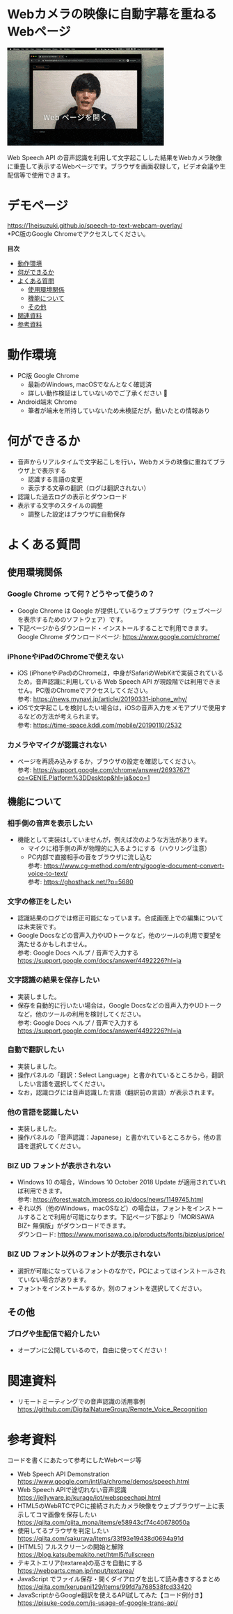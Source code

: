 # Webカメラの映像に自動字幕を重ねるWebページ
<img src="./sample.gif" alt="動作風景「このページを開くだけで音声認識をした結果の字幕をこんな感じで…」">

Web Speech API の音声認識を利用して文字起こしした結果をWebカメラ映像に重畳して表示するWebページです。ブラウザを画面収録して，ビデオ会議や生配信等で使用できます。

# デモページ
https://1heisuzuki.github.io/speech-to-text-webcam-overlay/  
*PC版のGoogle Chromeでアクセスしてください。

**目次**
- [動作環境](#動作環境)
- [何ができるか](#何ができるか)
- [よくある質問](#よくある質問)
  - [使用環境関係](#使用環境関係)
  - [機能について](#機能について)
  - [その他](#その他)
- [関連資料](#関連資料)
- [参考資料](#参考資料)


# 動作環境
- PC版 Google Chrome
  - 最新のWindows, macOSでなんとなく確認済
  - 詳しい動作検証はしていないのでご了承ください :pray:
- Android端末 Chrome
  - 筆者が端末を所持していないため未検証だが，動いたとの情報あり

# 何ができるか
- 音声からリアルタイムで文字起こしを行い，Webカメラの映像に重ねてブラウザ上で表示する
  - 認識する言語の変更
  - 表示する文章の翻訳（ログは翻訳されない）
- 認識した過去ログの表示とダウンロード
- 表示する文字のスタイルの調整
  - 調整した設定はブラウザに自動保存

# よくある質問
## 使用環境関係
### Google Chrome って何？どうやって使うの？
- Google Chrome は Google が提供しているウェブブラウザ（ウェブページを表示するためのソフトウェア）です。
- 下記ページからダウンロード・インストールすることで利用できます。  
Google Chrome ダウンロードページ: https://www.google.com/chrome/

### iPhoneやiPadのChromeで使えない
- iOS (iPhoneやiPad)のChromeは，中身がSafariのWebKitで実装されているため，音声認識に利用している Web Speech API が現段階では利用できません。PC版のChromeでアクセスしてください。  
参考: https://news.mynavi.jp/article/20190331-iphone_why/
- iOSで文字起こしを検討したい場合は，iOSの音声入力をメモアプリで使用するなどの方法が考えられます。  
参考: https://time-space.kddi.com/mobile/20190110/2532

### カメラやマイクが認識されない
- ページを再読み込みするか，ブラウザの設定を確認してください。  
参考: https://support.google.com/chrome/answer/2693767?co=GENIE.Platform%3DDesktop&hl=ja&oco=1

## 機能について
### 相手側の音声を表示したい
- 機能として実装はしていませんが，例えば次のような方法があります。
  - マイクに相手側の声が物理的に入るようにする（ハウリング注意）
  - PC内部で直接相手の音をブラウザに流し込む  
    参考: https://www.cg-method.com/entry/google-document-convert-voice-to-text/  
    参考: https://ghosthack.net/?p=5680

### 文字の修正をしたい
- 認識結果のログでは修正可能になっています。合成画面上での編集については未実装です。
- Google Docsなどの音声入力やUDトークなど，他のツールの利用で要望を満たせるかもしれません。  
参考: Google Docs ヘルプ / 音声で入力する https://support.google.com/docs/answer/4492226?hl=ja

### 文字認識の結果を保存したい
- 実装しました。
- 保存を自動的に行いたい場合は，Google Docsなどの音声入力やUDトークなど，他のツールの利用を検討してください。  
参考: Google Docs ヘルプ / 音声で入力する https://support.google.com/docs/answer/4492226?hl=ja  

### 自動で翻訳したい
- 実装しました。
- 操作パネルの「翻訳：Select Language」と書かれているところから，翻訳したい言語を選択してください。
- なお，認識ログには音声認識した言語（翻訳前の言語）が表示されます。

### 他の言語を認識したい
- 実装しました。
- 操作パネルの「音声認識：Japanese」と書かれているところから，他の言語を選択してください。

### BIZ UD フォントが表示されない
- Windows 10 の場合，Windows 10 October 2018 Update が適用されていれば利用できます。  
参考: https://forest.watch.impress.co.jp/docs/news/1149745.html
- それ以外（他のWindows，macOSなど）の場合は，フォントをインストールすることで利用が可能になります。下記ページ下部より「MORISAWA BIZ+ 無償版」がダウンロードできます。  
ダウンロード: https://www.morisawa.co.jp/products/fonts/bizplus/price/  

### BIZ UD フォント以外のフォントが表示されない
- 選択が可能になっているフォントのなかで，PCによってはインストールされていない場合があります。
- フォントをインストールするか，別のフォントを選択してください。

## その他
### ブログや生配信で紹介したい
- オープンに公開しているので，自由に使ってください！

# 関連資料
- リモートミーティングでの音声認識の活用事例  
https://github.com/DigitalNatureGroup/Remote_Voice_Recognition

# 参考資料
コードを書くにあたって参考にしたWebページ等
- Web Speech API Demonstration  
https://www.google.com/intl/ja/chrome/demos/speech.html
- Web Speech APIで途切れない音声認識  
https://jellyware.jp/kurage/iot/webspeechapi.html
- HTML5のWebRTCでPCに接続されたカメラ映像をウェブブラウザー上に表示してコマ画像を保存したい  
https://qiita.com/qiita_mona/items/e58943cf74c40678050a
- 使用してるブラウザを判定したい  
https://qiita.com/sakuraya/items/33f93e19438d0694a91d
- [HTML5] フルスクリーンの開始と解除  
https://blog.katsubemakito.net/html5/fullscreen
- テキストエリア(textarea)の高さを自動にする  
https://webparts.cman.jp/input/textarea/
- JavaScript でファイル保存・開くダイアログを出して読み書きするまとめ  
https://qiita.com/kerupani129/items/99fd7a768538fcd33420
- JavaScriptからGoogle翻訳を使えるAPI試してみた【コード例付き】  
https://pisuke-code.com/js-usage-of-google-trans-api/
